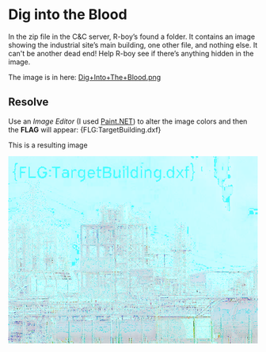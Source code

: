 # Dig into the Blood

In the zip file in the C&C server, R-boy’s found a folder. It contains an image showing the industrial site’s main building, one other file, and nothing else. It can't be another dead end! Help R-boy see if there’s anything hidden in the image.

The image is in here: [Dig+Into+The+Blood.png](https://challenges.reply.com/tamtamy/file/download-550687.action)

## Resolve

Use an _Image Editor_ (I used [Paint.NET](https://www.getpaint.net/)) to alter the image colors and then the **FLAG** will appear:
{FLG:TargetBuilding.dxf}

This is a resulting image

![Dig Into The Blood (altered)](Dig+into+the+Blood_alt.png "Dig Into The Blood Altered")
